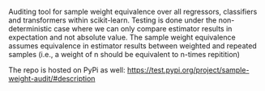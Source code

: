 Auditing tool for sample weight equivalence over all regressors, classifiers and transformers within scikit-learn.
Testing is done under the non-deterministic case where we can only compare estimator results in expectation and not absolute value.
The sample weight equivalence assumes equivalence in estimator results between weighted and repeated samples (i.e., a weight of n should be equivalent to n-times repitition)

The repo is hosted on PyPi as well: https://test.pypi.org/project/sample-weight-audit/#description
